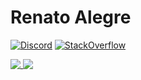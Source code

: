 # Renato Alegre
[![Discord](https://img.shields.io/badge/Discord-yokhen%238792-%237289DA?logo=discord)]()
[![StackOverflow](https://img.shields.io/badge/Stack_Overflow-yokhen-orange?logo=stackoverflow)]()

<a href="https://github.com/rarenatoe/rarenatoe">
  <img align="top" src="https://github-readme-stats-five-silk.vercel.app/api/top-langs/?username=rarenatoe&langs_count=10&layout=compact&hide_border=true&theme=merko" />
</a>
<a href="https://github.com/rarenatoe/rarenatoe">
  <img align="top" src="https://github-readme-stats-five-silk.vercel.app/api?username=rarenatoe&hide=stars&show_icons=true&count_private=true&hide_border=true&theme=merko" />
</a>

[Discord instructions]: https://github.com/flutter/flutter/wiki/Chat
[Discord badge]: https://img.shields.io/badge/Discord-yokhen%238792-purple?style=social&logo=discord
